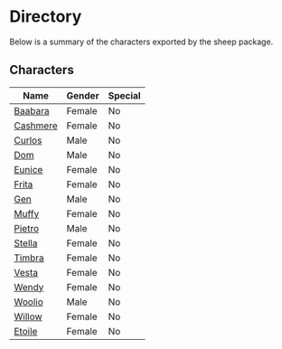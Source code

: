 # Directory
Below is a summary of the characters exported by the sheep package.
## Characters
|Name|Gender|Special|
|---|---|---|
|[Baabara](./character/sheep/baabara.go)|Female|No|
|[Cashmere](./character/sheep/cashmere.go)|Female|No|
|[Curlos](./character/sheep/curlos.go)|Male|No|
|[Dom](./character/sheep/dom.go)|Male|No|
|[Eunice](./character/sheep/eunice.go)|Female|No|
|[Frita](./character/sheep/frita.go)|Female|No|
|[Gen](./character/sheep/gen.go)|Male|No|
|[Muffy](./character/sheep/muffy.go)|Female|No|
|[Pietro](./character/sheep/pietro.go)|Male|No|
|[Stella](./character/sheep/stella.go)|Female|No|
|[Timbra](./character/sheep/timbra.go)|Female|No|
|[Vesta](./character/sheep/vesta.go)|Female|No|
|[Wendy](./character/sheep/wendy.go)|Female|No|
|[Woolio](./character/sheep/woolio.go)|Male|No|
|[Willow](./character/sheep/willow.go)|Female|No|
|[Etoile](./character/sheep/etoile.go)|Female|No|
